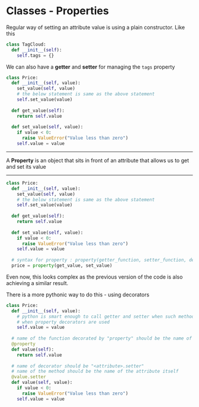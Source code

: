# Classes - Properties

Regular way of setting an attribute value is using a plain constructor. Like this

```python
class TagCloud:
  def __init__(self):
    self.tags = {}
```

We can also have a **getter** and **setter** for managing the `tags` property

```python
class Price:
  def __init__(self, value):
    set_value(self, value)
    # the below statement is same as the above statement
    self.set_value(value)
    
  def get_value(self):
    return self.value
  
  def set_value(self, value):
    if value < 0:
      raise ValueError("Value less than zero")
    self.value = value
```

---

A **Property** is an object that sits in front of an attribute that allows us to get and set its value

---

```python
class Price:
  def __init__(self, value):
    set_value(self, value)
    # the below statement is same as the above statement
    self.set_value(value)
    
  def get_value(self):
    return self.value
  
  def set_value(self, value):
    if value < 0:
      raise ValueError("Value less than zero")
    self.value = value
  
  # syntax for property : property(getter_function, setter_function, delete_function, doc)
  price = property(get_value, set_value)
```

Even now, this looks complex as the previous version of the code is also achieving a similar result.

There is a more pythonic way to do this - using decorators

```python
class Price:
  def __init__(self, value):
    # python is smart enough to call getter and setter when such methods are avaliable
    # when property decorators are used
    self.value = value
  
  # name of the function decorated by "property" should be the name of the attribute itself
  @property
  def value(self):
    return self.value
  
  # name of decorator should be "<attribute>.setter"
  # name of the method should be the name of the attribute itself
  @value.setter
  def value(self, value):
    if value < 0:
      raise ValueError("Value less than zero")
    self.value = value
```

